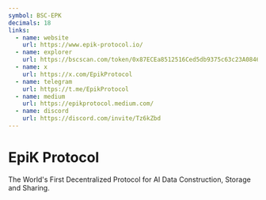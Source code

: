 ```yaml
---
symbol: BSC-EPK
decimals: 18
links:
  - name: website
    url: https://www.epik-protocol.io/
  - name: explorer
    url: https://bscscan.com/token/0x87ECEa8512516Ced5db9375c63c23A0846c73a57
  - name: x
    url: https://x.com/EpikProtocol
  - name: telegram
    url: https://t.me/EpikProtocol
  - name: medium
    url: https://epikprotocol.medium.com/
  - name: discord
    url: https://discord.com/invite/Tz6kZbd
---
```


# EpiK Protocol

The World's First Decentralized Protocol for AI Data Construction, Storage and Sharing.

